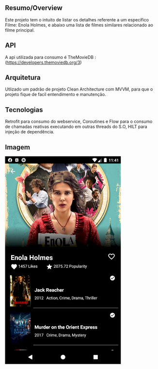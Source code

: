 ## Resumo/Overview
Este projeto tem o intuito de listar os detalhes referente a um específico Filme: Enola Holmes, e abaixo uma lista de filmes similares relacionado ao filme principal.

## API
A api utilizada para consumo é TheMovieDB : (https://developers.themoviedb.org/3)

## Arquitetura
Utlizado um padrão de projeto Clean Architecture com MVVM, para que o projeto fique de facil entendimento e manutenção.

## Tecnologias
Retrofit para consumo do webservice, Coroutines e Flow para o consumo de chamadas reativas executando em outras threads do S.O, HILT para injeção de dependência.

## Imagem
 ![](https://github.com/caiolesk/Movies-mobile2you/blob/master/screenshots/screen_main.png)
